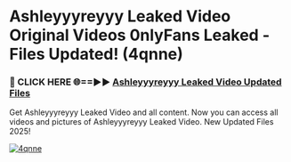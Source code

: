 # Ashleyyyreyyy Leaked Video Original Videos 0nlyFans Leaked - Files Updated! (4qnne)

<h3>🔴 CLICK HERE 🌐==►► <a href="https://tinyurl.com/x26r9saj" rel="nofollow">Ashleyyyreyyy Leaked Video Updated Files</a></h3>

Get Ashleyyyreyyy Leaked Video and all content. Now you can access all videos and pictures of Ashleyyyreyyy Leaked Video. New Updated Files 2025!

[![4qnne](https://i.imgur.com/LkgZPqh.gif)](https://tinyurl.com/x26r9saj)
